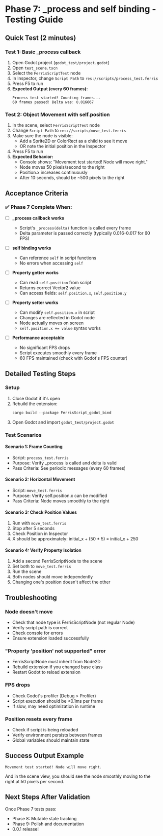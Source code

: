 # Phase 7: _process and self binding - Testing Guide

## Quick Test (2 minutes)

### Test 1: Basic _process callback

1. Open Godot project (`godot_test/project.godot`)
2. Open `test_scene.tscn`
3. Select the `FerrisScriptTest` node
4. In Inspector, change `Script Path` to `res://scripts/process_test.ferris`
5. Press F5 to run
6. **Expected Output (every 60 frames):**
   ```
   Process test started! Counting frames...
   60 frames passed! Delta was: 0.016667
   ```

### Test 2: Object Movement with self.position

1. In the scene, select `FerrisScriptTest` node
2. Change `Script Path` to `res://scripts/move_test.ferris`
3. Make sure the node is visible:
   - Add a Sprite2D or ColorRect as a child to see it move
   - OR note the initial position in the Inspector
4. Press F5 to run
5. **Expected Behavior:**
   - Console shows: "Movement test started! Node will move right."
   - Node moves 50 pixels/second to the right
   - Position.x increases continuously
   - After 10 seconds, should be ~500 pixels to the right

## Acceptance Criteria

### ✅ Phase 7 Complete When:

- [ ] **_process callback works**
  - Script's `_process(delta)` function is called every frame
  - Delta parameter is passed correctly (typically 0.016-0.017 for 60 FPS)

- [ ] **self binding works**
  - Can reference `self` in script functions
  - No errors when accessing `self`

- [ ] **Property getter works**
  - Can read `self.position` from script
  - Returns correct Vector2 value
  - Can access fields: `self.position.x`, `self.position.y`

- [ ] **Property setter works**
  - Can modify `self.position.x` in script
  - Changes are reflected in Godot node
  - Node actually moves on screen
  - `self.position.x += value` syntax works

- [ ] **Performance acceptable**
  - No significant FPS drops
  - Script executes smoothly every frame
  - 60 FPS maintained (check with Godot's FPS counter)

## Detailed Testing Steps

### Setup

1. Close Godot if it's open
2. Rebuild the extension:
   ```powershell
   cargo build --package FerrisScript_godot_bind
   ```
3. Open Godot and import `godot_test/project.godot`

### Test Scenarios

#### Scenario 1: Frame Counting
- Script: `process_test.ferris`
- Purpose: Verify _process is called and delta is valid
- Pass Criteria: See periodic messages (every 60 frames)

#### Scenario 2: Horizontal Movement
- Script: `move_test.ferris`
- Purpose: Verify self.position.x can be modified
- Pass Criteria: Node moves smoothly to the right

#### Scenario 3: Check Position Values
1. Run with `move_test.ferris`
2. Stop after 5 seconds
3. Check Position in Inspector
4. X should be approximately: initial_x + (50 * 5) = initial_x + 250

#### Scenario 4: Verify Property Isolation
1. Add a second FerrisScriptNode to the scene
2. Set both to `move_test.ferris`
3. Run the scene
4. Both nodes should move independently
5. Changing one's position doesn't affect the other

## Troubleshooting

### Node doesn't move
- Check that node type is FerrisScriptNode (not regular Node)
- Verify script path is correct
- Check console for errors
- Ensure extension loaded successfully

### "Property 'position' not supported" error
- FerrisScriptNode must inherit from Node2D
- Rebuild extension if you changed base class
- Restart Godot to reload extension

### FPS drops
- Check Godot's profiler (Debug > Profiler)
- Script execution should be <0.1ms per frame
- If slow, may need optimization in runtime

### Position resets every frame
- Check if script is being reloaded
- Verify environment persists between frames
- Global variables should maintain state

## Success Output Example

```
Movement test started! Node will move right.
```

And in the scene view, you should see the node smoothly moving to the right at 50 pixels per second.

## Next Steps After Validation

Once Phase 7 tests pass:
- Phase 8: Mutable state tracking
- Phase 9: Polish and documentation
- 0.0.1 release!

